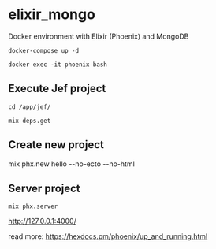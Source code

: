 # elixir_mongo
Docker environment with Elixir (Phoenix) and MongoDB

` docker-compose up -d `

`docker exec -it phoenix bash`


## Execute Jef project

`cd /app/jef/`

`mix deps.get`


## Create new project

mix phx.new hello --no-ecto --no-html 


## Server project

`mix phx.server`

http://127.0.0.1:4000/


read more: https://hexdocs.pm/phoenix/up_and_running.html